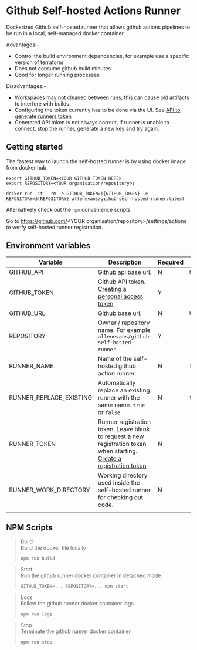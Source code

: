 # Github Self-hosted Actions Runner

Dockerized Github self-hosted runner that allows github actions pipelines to be run in a local, self-managed docker container.

Advantages:-
* Control the build environment dependencies, for example use a specific version of terraform
* Does not consume github build minutes
* Good for longer running processes

Disadvantages:-
* Workspaces may not cleaned between runs, this can cause old artifacts to interfere with builds
* Configuring the token currently has to be done via the UI. See [API to generate runners token](https://github.community/t5/GitHub-Actions/API-to-generate-runners-token/m-p/39911/highlight/true#M4012)
* Generated API token is not always correct, if runner is unable to connect, stop the runner, generate a new key and try again.

## Getting started

The fastest way to launch the self-hosted runner is by using docker image from docker hub.

```shell script
export GITHUB_TOKEN=<YOUR GITHUB TOKEN HERE>; 
export REPOSITORY=<YOUR organisation/repository>;

docker run -it --rm -e GITHUB_TOKEN=${GITHUB_TOKEN} -e REPOSITORY=${REPOSITORY} allenevans/github-self-hosted-runner:latest
```

Alternatively check out the `npm` convenience scripts. 

Go to https://github.com/<YOUR organisation/repository>/settings/actions to verify self-hosted runner registration.

## Environment variables
| Variable                | Description                                                                                                                                                                                                          | Required | Default                  |
|-------------------------|----------------------------------------------------------------------------------------------------------------------------------------------------------------------------------------------------------------------|----------|--------------------------|
| GITHUB_API              | Github api base url.                                                                                                                                                                                                 | N        | `https://api.github.com` |
| GITHUB_TOKEN            | Github API token.<br>[Creating a personal access token](https://help.github.com/en/github/authenticating-to-github/creating-a-personal-access-token-for-the-command-line)                                            | Y        |                          |
| GITHUB_URL              | Github base url.                                                                                                                                                                                                     | N        | `https://github.com`     |
| REPOSITORY              | Owner / repository name. For example `allenevans/github-self-hosted-runner`.                                                                                                                                         | Y        |                          |
| RUNNER_NAME             | Name of the self-hosted github action runner.                                                                                                                                                                        | N        | `local-runner`           |
| RUNNER_REPLACE_EXISTING | Automatically replace an existing runner with the same name. `true` or `false`                                                                                                                                       | N        | `true`                   |
| RUNNER_TOKEN            | Runner registration token. Leave blank to request a new registration token when starting.<br>[Create a registration token](https://developer.github.com/v3/actions/self_hosted_runners/#create-a-registration-token) | N        |                          |
| RUNNER_WORK_DIRECTORY   | Working directory used inside the self-hosted runner for checking out code.                                                                                                                                          | N        | `_work`                  |
|                         |                                                                                                                                                                                                                      |          |                          |

## NPM Scripts
> Build\
> Build the docker file locally
> ```shell script
> npm run build
> ```

> Start\
> Run the github runner docker container in detached mode
> ```shell script
> GITHUB_TOKEN=... REPOSITORY=... npm start
> ```

> Logs\
> Follow the github runner docker container logs
> ```shell script
> npm run logs
> ```

> Stop\
> Terminate the github runner docker container
> ```shell script
> npm run stop
> ```
